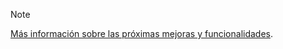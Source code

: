 > [!NOTE]
> [Más información sobre las próximas mejoras y funcionalidades](https://aka.ms/hdinsightnew).
